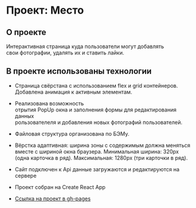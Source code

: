 # Проект: Место

## О проекте  

Интерактивная страница куда пользователи могут добавлять  
свои фотографии, удалять их и ставить лайки.  

## В проекте использованы технологии  

* Страница свёрстана с использованием flex и grid контейнеров.  
Добавлена анимация к активным элементам.  

* Реализована возможность  
отрытия PopUp окна и заполнения формы для редактирования данных  
рользователеля и добавления новых фотографий пользователей.

* Файловая структура организована по БЭМу.  

*  Вёрстка адаптивная: ширина зоны с содержимым должна меняться вместе с шириной окна браузера.  Минимальная ширина: 320px (одна карточка в ряд). Максимальная: 1280px (три карточки в ряд).

* Сайт подключен к Api данные загружаются и редактируются на сервере

* Проект собран на Create React App

* [Ссылка на проект в  gh-pages](https://romananurov.github.io/mesto/index.html)
